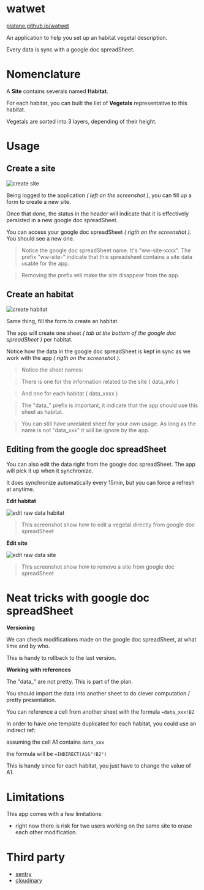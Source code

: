 # watwet

[platane.github.io/watwet](https://platane.github.io/watwet)

An application to help you set up an habitat vegetal description.

Every data is sync with a google doc spreadSheet.

# Nomenclature

A **Site** contains severals named **Habitat**.

For each habitat, you can built the list of **Vegetals** representative to this habitat.

Vegetals are sorted into 3 layers, depending of their height.

# Usage

## Create a site

![create site](https://platane.github.io/watwet/create-site.gif)

Being logged to the application _( left on the screenshot )_, you can fill up a form to create a new site.

Once that done, the status in the header will indicate that it is effectively persisted in a new google doc spreadSheet.

You can access your google doc spreadSheet _( rigth on the screenshot )_. You should see a new one.

> Notice the google doc spreadSheet name. It's "ww-site-xxxx". The prefix "ww-site-" indicate that this spreadsheet contains a site data usable for the app.

> Removing the prefix will make the site disappear from the app.

## Create an habitat

![create habitat](https://platane.github.io/watwet/create-habitat.gif)

Same thing, fill the form to create an habitat.

The app will create one sheet _( tab at the bottom of the google doc spreadSheet )_ per habitat.

Notice how the data in the google doc spreadSheet is kept in sync as we work with the app _( rigth on the screenshot )_.

> Notice the sheet names:

> There is one for the information related to the site ( data_info )

> And one for each habitat ( data_xxxx )

> The "data\_" prefix is important, it indicate that the app should use this sheet as habitat.

> You can still have unrelated sheet for your own usage. As long as the name is not "data_xxx" it will be ignore by the app.

## Editing from the google doc spreadSheet

You can also edit the data right from the google doc spreadSheet. The app will pick it up when it synchronize.

It does synchronize automatically every 15min, but you can force a refresh at anytime.

**Edit habitat**

![edit raw data habitat](https://platane.github.io/watwet/edit-raw-data-habitat.gif)

> This screenshot show how to edit a vegetal directly from google doc spreadSheet

**Edit site**

![edit raw data site](https://platane.github.io/watwet/edit-raw-data-site.gif)

> This screenshot show how to remove a site from google doc spreadSheet

# Neat tricks with google doc spreadSheet

**Versioning**

We can check modifications made on the google doc spreadSheet, at what time and by who.

This is handy to rollback to the last version.

**Working with references**

The "data\_" are not pretty. This is part of the plan.

You should import the data into another sheet to do clever computation / pretty presentation.

You can reference a cell from another sheet with the formula `=data_xxx!B2`

In order to have one template duplicated for each habitat, you could use an indirect ref:

assuming the cell A1 contains `data_xxx`

the formula will be `=INDIRECT(A1&"!B2")`

This is handy since for each habitat, you just have to change the value of A1.

# Limitations

This app comes with a few limitations:

* right now there is risk for two users working on the same site to erase each other modification.

# Third party

* [sentry](https://sentry.io/watwet/watwet/)
* [cloudinary](https://cloudinary.com/console/)
